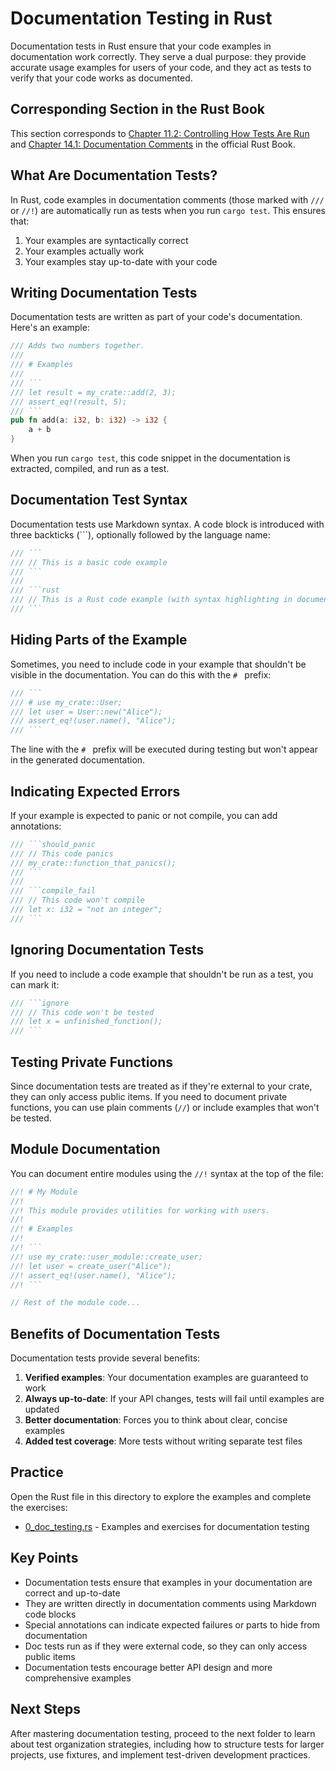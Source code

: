 # Documentation Testing in Rust

Documentation tests in Rust ensure that your code examples in documentation work correctly. They serve a dual purpose: they provide accurate usage examples for users of your code, and they act as tests to verify that your code works as documented.

## Corresponding Section in the Rust Book

This section corresponds to [Chapter 11.2: Controlling How Tests Are Run](https://doc.rust-lang.org/book/ch11-02-running-tests.html) and [Chapter 14.1: Documentation Comments](https://doc.rust-lang.org/book/ch14-02-publishing-to-crates-io.html#documentation-comments) in the official Rust Book.

## What Are Documentation Tests?

In Rust, code examples in documentation comments (those marked with `///` or `//!`) are automatically run as tests when you run `cargo test`. This ensures that:

1. Your examples are syntactically correct
2. Your examples actually work
3. Your examples stay up-to-date with your code

## Writing Documentation Tests

Documentation tests are written as part of your code's documentation. Here's an example:

```rust
/// Adds two numbers together.
///
/// # Examples
///
/// ```
/// let result = my_crate::add(2, 3);
/// assert_eq!(result, 5);
/// ```
pub fn add(a: i32, b: i32) -> i32 {
    a + b
}
```

When you run `cargo test`, this code snippet in the documentation is extracted, compiled, and run as a test.

## Documentation Test Syntax

Documentation tests use Markdown syntax. A code block is introduced with three backticks (\`\`\`), optionally followed by the language name:

```rust
/// ```
/// // This is a basic code example
/// ```
///
/// ```rust
/// // This is a Rust code example (with syntax highlighting in documentation)
/// ```
```

## Hiding Parts of the Example

Sometimes, you need to include code in your example that shouldn't be visible in the documentation. You can do this with the `# ` prefix:

```rust
/// ```
/// # use my_crate::User;
/// let user = User::new("Alice");
/// assert_eq!(user.name(), "Alice");
/// ```
```

The line with the `# ` prefix will be executed during testing but won't appear in the generated documentation.

## Indicating Expected Errors

If your example is expected to panic or not compile, you can add annotations:

```rust
/// ```should_panic
/// // This code panics
/// my_crate::function_that_panics();
/// ```
///
/// ```compile_fail
/// // This code won't compile
/// let x: i32 = "not an integer";
/// ```
```

## Ignoring Documentation Tests

If you need to include a code example that shouldn't be run as a test, you can mark it:

```rust
/// ```ignore
/// // This code won't be tested
/// let x = unfinished_function();
/// ```
```

## Testing Private Functions

Since documentation tests are treated as if they're external to your crate, they can only access public items. If you need to document private functions, you can use plain comments (`//`) or include examples that won't be tested.

## Module Documentation

You can document entire modules using the `//!` syntax at the top of the file:

```rust
//! # My Module
//!
//! This module provides utilities for working with users.
//!
//! # Examples
//!
//! ```
//! use my_crate::user_module::create_user;
//! let user = create_user("Alice");
//! assert_eq!(user.name(), "Alice");
//! ```

// Rest of the module code...
```

## Benefits of Documentation Tests

Documentation tests provide several benefits:

1. **Verified examples**: Your documentation examples are guaranteed to work
2. **Always up-to-date**: If your API changes, tests will fail until examples are updated
3. **Better documentation**: Forces you to think about clear, concise examples
4. **Added test coverage**: More tests without writing separate test files

## Practice

Open the Rust file in this directory to explore the examples and complete the exercises:
- [0_doc_testing.rs](./0_doc_testing.rs) - Examples and exercises for documentation testing

## Key Points

- Documentation tests ensure that examples in your documentation are correct and up-to-date
- They are written directly in documentation comments using Markdown code blocks
- Special annotations can indicate expected failures or parts to hide from documentation
- Doc tests run as if they were external code, so they can only access public items
- Documentation tests encourage better API design and more comprehensive examples

## Next Steps

After mastering documentation testing, proceed to the next folder to learn about test organization strategies, including how to structure tests for larger projects, use fixtures, and implement test-driven development practices. 